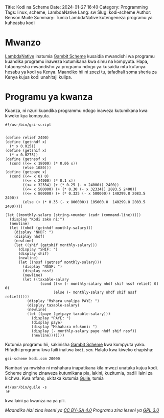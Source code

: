 Title: Kodi na Scheme
Date: 2024-01-27 16:40
Category: Programming
Tags: linux, scheme, LambdaNative
Lang: sw
Slug: kodi-scheme
Author: Benson Muite
Summary: Tumia LambdaNative kutengeneza programu ya kuheasbu kodi

# Mwanzo

[LambdaNative](http://www.lambdanative.org/) inatumia
[Gambit Scheme](https://gambitscheme.org) kusaidia
mwandishi wa programu kuandika programu inaweza kutumikana kwa
simu na kompyuta.  Hapa, tutaonyesha mwandisho ya programu ndogo
ya kusaidia mtu kufanya hesabu ya kodi ya Kenya.  Maandiko hii
ni zoezi tu, tafadhali soma sheria za Kenya kujua kodi unahitaji
kulipa.

# Programu ya kwanza

Kuanza, ni nzuri kuandika programmu ndogo inaweza kutumikana
kwa kiweko kya kompyuta.

```
#!/usr/bin/gsi-script


(define relief 2400)
(define (getnhdf x)
  (* x 0.015))
(define (getshif x)
  (* x 0.0275))
(define (getnssf x)
  (cond ((<= x 18000) (* 0.06 x))
        (else 1080)))
(define (getpaye x)
  (cond ((<= x 0) 0)
        ((<= x 24000) (* 0.1 x))
        ((<= x 32334) (+ (* 0.25 (- x 24000)) 2400))
        ((<= x 500000) (+ (* 0.30 (- x 32334)) 2083.5 2400))
        ((<= x 800000) (+ (* 0.325 (- x 500000)) 140299.8 2083.5 2400))
        (else (+ (* 0.35 (- x 800000)) 105000.0  140299.8 2083.5 2400))))

(let ((monthly-salary (string->number (cadr (command-line)))))
  (display "Kodi zako ni:")
  (newline)
  (let ((nhdf (getnhdf monthly-salary)))
    (display "NHDF: ")
    (display nhdf)
    (newline)
    (let ((shif (getshif monthly-salary)))
      (display "SHIF: ")
      (display shif)
      (newline)
      (let ((nssf (getnssf monthly-salary)))
        (display "NSSF: ")
        (display nssf)
        (newline)
        (let ((taxable-salary 
                (cond ((<= (- monthly-salary nhdf shif nssf relief) 0) 0)
                      (else (- monthly-salary nhdf shif nssf relief)))))
          (display "Mshara unalipa PAYE: ")
          (display taxable-salary)
          (newline)
          (let ((paye (getpaye taxable-salary)))
            (display "PAYE: ")
            (display paye)
            (display "Mshahara mfukoni: ")
            (display (- monthly-salary paye nhdf shif nssf))
            (newline)))))))
```

Kutumia programu hii, sakinisha [Gambit Scheme](https://gambitscheme.org/latest/) kwa
kompyuta yako. Hifadhi programu kwa faili inaitwa `kodi.scm`.  Halafo kwa kiweko
chapisha:
```
gsi-scheme kodi.scm 20000
```
Nambari ya mwisho ni mshahara inapatikana kila mwezi unataka kujua kodi.
Scheme zingine zinaweza kutumikana pia, lakini, kuzitumia, badili laini za kichwa.
Kwa mfano, ukitaka kutumia [Guile](https://www.gnu.org/software/guile/), tumia
```
#!/usr/bin/guile -s
!#
```
kwa laini ya kwanza na ya pili.  



*Maandiko hizi zina leseni ya [CC BY-SA 4.0](https://creativecommons.org/licenses/by-sa/4.0/)*
*Programu zina leseni ya [GPL 3.0](https://www.gnu.org/licenses/gpl-3.0.txt)*
